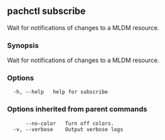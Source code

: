 ## pachctl subscribe

Wait for notifications of changes to a MLDM resource.

### Synopsis

Wait for notifications of changes to a MLDM resource.

### Options

```
  -h, --help   help for subscribe
```

### Options inherited from parent commands

```
      --no-color   Turn off colors.
  -v, --verbose    Output verbose logs
```

